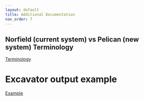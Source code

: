 ```yaml
---
layout: default
title: Additional Documentation
nav_order: 7
---
```

## Norfield (current system) vs Pelican (new system) Terminology

<a class="btn" href="https://usanorth811.org/images/pdfs/CA-PelicanVsNorfield_USAN_FieldNames_20220329.pdf">Terminology</a>

# Excavator output example

<a href="https://usanorth811.org/images/pdfs/Output_Excavator_CA_v1_2020328-1.pdf" class="btn">Example</a>